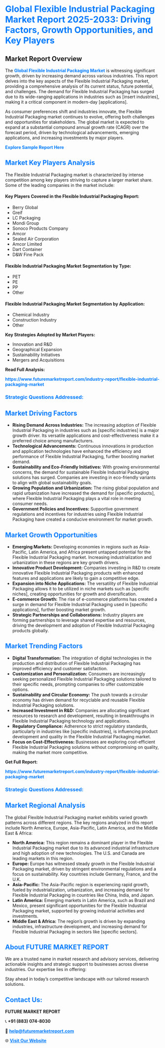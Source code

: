 <h1 style="color: #007BFF;">Global Flexible Industrial Packaging Market Report 2025-2033: Driving Factors, Growth Opportunities, and Key Players</h1>

<section id="overview">
<h2>Market Report Overview</h2>
<p>The <a href="https://www.futuremarketreport.com/industry-report/flexible-industrial-packaging-market" style="color: #007BFF; text-decoration: none;"><strong>Global Flexible Industrial Packaging Market</strong></a> is witnessing significant growth, driven by increasing demand across various industries. This report delves into the key aspects of the Flexible Industrial Packaging market, providing a comprehensive analysis of its current status, future potential, and challenges. The demand for Flexible Industrial Packaging has surged due to its wide-ranging applications in industries such as [insert industries], making it a critical component in modern-day [applications].</p>
<p>As consumer preferences shift and industries innovate, the Flexible Industrial Packaging market continues to evolve, offering both challenges and opportunities for stakeholders. The global market is expected to expand at a substantial compound annual growth rate (CAGR) over the forecast period, driven by technological advancements, emerging applications, and increasing investments by major players.</p>
</section>

<section id="overview">
<p><a href="https://www.futuremarketreport.com/request-sample/reportId=51488" style="color: #007BFF; text-decoration: none;"><strong>Explore Sample Report Here</strong></a></p>
</section>

<section id="key-players">
<h2 style="color: #007BFF;">Market Key Players Analysis</h2>
<p>The Flexible Industrial Packaging market is characterized by intense competition among key players striving to capture a larger market share. Some of the leading companies in the market include:</p>
<h4>Key Players Covered in the Flexible Industrial Packaging Report:</h4>
<ul><li>Berry Global</li><li>Greif</li><li>LC Packaging</li><li>Mondi Group</li><li>Sonoco Products Company</li><li>Amcor</li><li>Sealed Air Corporation</li><li>Amcor Limited</li><li>Dart Container</li><li>D&amp;W Fine Pack</li></ul>
<h4>Flexible Industrial Packaging Market Segmentation by Type:</h4>
<ul><li>PET</li><li>PE</li><li>PP</li><li>Other</li></ul>

<h4>Flexible Industrial Packaging Market Segmentation by Application:</h4>
<ul><li>Chemical Industry</li><li>Construction Industry</li><li>Other</li></ul>
<p><strong>Key Strategies Adopted by Market Players:</strong></p>
<ul>
<li>Innovation and R&D</li>
<li>Geographical Expansion</li>
<li>Sustainability Initiatives</li>
<li>Mergers and Acquisitions</li>
</ul>
</section>

<section>
<p><strong>Read Full Analysis: </strong></p><a href="https://www.futuremarketreport.com/industry-report/flexible-industrial-packaging-market" style="color: #007BFF; text-decoration: none;"><strong>https://www.futuremarketreport.com/industry-report/flexible-industrial-packaging-market</strong></a>
<h3 style="color: #007BFF;">Strategic Questions Addressed:</h3>
</section>

<section id="driving-factors">
<h2 style="color: #007BFF;">Market Driving Factors</h2>
<ul>
<li><strong>Rising Demand Across Industries:</strong> The increasing adoption of Flexible Industrial Packaging in industries such as [specific industries] is a major growth driver. Its versatile applications and cost-effectiveness make it a preferred choice among manufacturers.</li>
<li><strong>Technological Advancements:</strong> Continuous innovations in production and application technologies have enhanced the efficiency and performance of Flexible Industrial Packaging, further boosting market demand.</li>
<li><strong>Sustainability and Eco-Friendly Initiatives:</strong> With growing environmental concerns, the demand for sustainable Flexible Industrial Packaging solutions has surged. Companies are investing in eco-friendly variants to align with global sustainability goals.</li>
<li><strong>Growing Population and Urbanization:</strong> The rising global population and rapid urbanization have increased the demand for [specific products], where Flexible Industrial Packaging plays a vital role in meeting consumer needs.</li>
<li><strong>Government Policies and Incentives:</strong> Supportive government regulations and incentives for industries using Flexible Industrial Packaging have created a conducive environment for market growth.</li>
</ul>
</section>

<section id="growth-opportunities">
<h2 style="color: #007BFF;">Market Growth Opportunities</h2>
<ul>
<li><strong>Emerging Markets:</strong> Developing economies in regions such as Asia-Pacific, Latin America, and Africa present untapped potential for the Flexible Industrial Packaging market. Increasing industrialization and urbanization in these regions are key growth drivers.</li>
<li><strong>Innovative Product Development:</strong> Companies investing in R&D to create innovative Flexible Industrial Packaging products with enhanced features and applications are likely to gain a competitive edge.</li>
<li><strong>Expansion into Niche Applications:</strong> The versatility of Flexible Industrial Packaging allows it to be utilized in niche markets such as [specific niches], creating opportunities for growth and diversification.</li>
<li><strong>E-commerce Growth:</strong> The rise of e-commerce platforms has created a surge in demand for Flexible Industrial Packaging used in [specific applications], further boosting market growth.</li>
<li><strong>Strategic Partnerships and Collaborations:</strong> Industry players are forming partnerships to leverage shared expertise and resources, driving the development and adoption of Flexible Industrial Packaging products globally.</li>
</ul>
</section>

<section id="trending-factors">
<h2 style="color: #007BFF;">Market Trending Factors</h2>
<ul>
<li><strong>Digital Transformation:</strong> The integration of digital technologies in the production and distribution of Flexible Industrial Packaging has improved efficiency and customer satisfaction.</li>
<li><strong>Customization and Personalization:</strong> Consumers are increasingly seeking personalized Flexible Industrial Packaging solutions tailored to their specific needs, prompting companies to offer customizable options.</li>
<li><strong>Sustainability and Circular Economy:</strong> The push towards a circular economy has driven demand for recyclable and reusable Flexible Industrial Packaging solutions.</li>
<li><strong>Increased Investment in R&D:</strong> Companies are allocating significant resources to research and development, resulting in breakthroughs in Flexible Industrial Packaging technology and applications.</li>
<li><strong>Regulatory Compliance:</strong> Adherence to strict regulatory standards, particularly in industries like [specific industries], is influencing product development and quality in the Flexible Industrial Packaging market.</li>
<li><strong>Focus on Cost-Effectiveness:</strong> Businesses are exploring cost-efficient Flexible Industrial Packaging solutions without compromising on quality, making the market more competitive.</li>
</ul>
</section>

<section>
<p><strong>Get Full Report: </strong></p><a href="https://www.futuremarketreport.com/industry-report/flexible-industrial-packaging-market" style="color: #007BFF; text-decoration: none;"><strong>https://www.futuremarketreport.com/industry-report/flexible-industrial-packaging-market</strong></a>
<h3 style="color: #007BFF;">Strategic Questions Addressed:</h3>
</section>


<section id="regional-analysis">
<h2 style="color: #007BFF;">Market Regional Analysis</h2>
<p>The global Flexible Industrial Packaging market exhibits varied growth patterns across different regions. The key regions analyzed in this report include North America, Europe, Asia-Pacific, Latin America, and the Middle East & Africa:</p>
<ul>
<li><strong>North America:</strong> This region remains a dominant player in the Flexible Industrial Packaging market due to its advanced industrial infrastructure and high adoption of new technologies. The U.S. and Canada are leading markets in this region.</li>
<li><strong>Europe:</strong> Europe has witnessed steady growth in the Flexible Industrial Packaging market, driven by stringent environmental regulations and a focus on sustainability. Key countries include Germany, France, and the U.K.</li>
<li><strong>Asia-Pacific:</strong> The Asia-Pacific region is experiencing rapid growth, fueled by industrialization, urbanization, and increasing demand for Flexible Industrial Packaging in countries like China, India, and Japan.</li>
<li><strong>Latin America:</strong> Emerging markets in Latin America, such as Brazil and Mexico, present significant opportunities for the Flexible Industrial Packaging market, supported by growing industrial activities and investments.</li>
<li><strong>Middle East & Africa:</strong> The region’s growth is driven by expanding industries, infrastructure development, and increasing demand for Flexible Industrial Packaging in sectors like [specific sectors].</li>
</ul>
</section>

<footer>
<h2 style="color: #007BFF;">About FUTURE MARKET REPORT</h2>
<p>We are a trusted name in market research and advisory services, delivering actionable insights and strategic support to businesses across diverse industries. Our expertise lies in offering:</p>

<p>Stay ahead in today’s competitive landscape with our tailored research solutions.</p>

<h2 style="color: #007BFF;">Contact Us:</h2>
<p><strong>FUTURE MARKET REPORT</strong></p>
<p>📞 <strong>+91 (883) 074-8030</strong></p>
<p>📧 <strong><a href="mailto:help@futuremarketreport.com" style="color: #007BFF;">help@futuremarketreport.com</a></strong></p>
<p>🌐 <strong><a href="https://www.futuremarketreport.com/" style="color: #007BFF;">Visit Our Website</a></strong></p>
</footer>